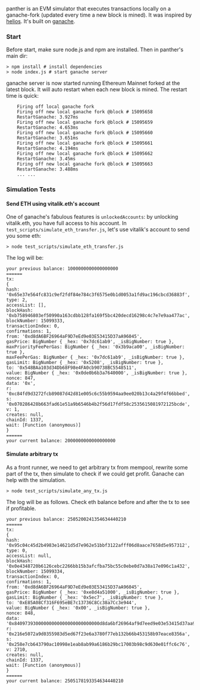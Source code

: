 panther is an EVM simulator that executes transactions locally on a ganache-fork (updated every time a new block is mined). It was inspired by [helios](https://github.com/taarushv/helios). It's built on [ganache](https://github.com/trufflesuite/ganache).

### Start

Before start, make sure node.js and npm are installed. Then in panther's main dir:

```
> npm install # install dependencies
> node index.js # start ganache server
```

ganache server is now started running Ethereum Mainnet forked at the latest block. It will auto restart when each new block is mined. The restart time is quick:


        Firing off local ganache fork
        Firing off new local ganache fork @block # 15095658
        RestartGanache: 3.927ms
        Firing off new local ganache fork @block # 15095659
        RestartGanache: 4.653ms
        Firing off new local ganache fork @block # 15095660
        RestartGanache: 3.651ms
        Firing off new local ganache fork @block # 15095661
        RestartGanache: 4.194ms
        Firing off new local ganache fork @block # 15095662
        RestartGanache: 3.45ms
        Firing off new local ganache fork @block # 15095663
        RestartGanache: 3.488ms
        ... ...


### Simulation Tests

#### Send ETH using vitalik.eth's account

One of ganache's fabulous features is `unlockedAccounts`: by unlocking vitalik.eth, you have full access to his account. In `test_scripts/simulate_eth_transfer.js`, let's use vitalik's account to send you some eth:

```
> node test_scripts/simulate_eth_transfer.js
```

The log will be:

    your previous balance: 1000000000000000000
    ======
    tx:
    {
    hash: '0x65e37e564fc831c9ef2fdf84e784c3f6575e0b1d0053a1fd9ac196cbcd36883f',
    type: 2,
    accessList: [],
    blockHash: '0xb758946803ef50990a163cdbb128fa169f5bc420decd16298c4c7e7e9aa477ac',
    blockNumber: 15099333,
    transactionIndex: 0,
    confirmations: 1,
    from: '0xd8dA6BF26964aF9D7eEd9e03E53415D37aA96045',
    gasPrice: BigNumber { _hex: '0x7dc61ab9', _isBigNumber: true },
    maxPriorityFeePerGas: BigNumber { _hex: '0x3b9aca00', _isBigNumber: true },
    maxFeePerGas: BigNumber { _hex: '0x7dc61ab9', _isBigNumber: true },
    gasLimit: BigNumber { _hex: '0x5208', _isBigNumber: true },
    to: '0x548BAa103d34Db68F98e4FA0cb90738BC5548511',
    value: BigNumber { _hex: '0x0de0b6b3a7640000', _isBigNumber: true },
    nonce: 847,
    data: '0x',
    r: '0xc84fd9d3272fcb89087d42d81e005c6c55b9594aa9ee020b13c4a29f4f66bbed',
    s: '0x070286428b663fad61e51a9b6546b4b2f56d17fdf58c2535615081972125bcde',
    v: 1,
    creates: null,
    chainId: 1337,
    wait: [Function (anonymous)]
    }
    ======
    your current balance: 2000000000000000000


#### Simulate arbitrary tx

As a front runner, we need to get arbitrary tx from mempool, rewrite some part of the tx, then simulate to check if we could get profit. Ganache can help with the simulation.

```
> node test_scripts/simulate_any_tx.js
```

The log will be as follows. Check eth balance before and after the tx to see if profitable.

    your previous balance: 2505200241354634440210
    ======
    tx:
    {
    hash: '0x95c04c45d2b4983e14621d5d7e962e51bbf3122afff06d8aace7658d5e957312',
    type: 0,
    accessList: null,
    blockHash: '0x0e4348720b6126cebc2266bb15b3afcfba75bc55c0ebe0d7a38a17e096c1a432',
    blockNumber: 15099334,
    transactionIndex: 0,
    confirmations: 1,
    from: '0xd8dA6BF26964aF9D7eEd9e03E53415D37aA96045',
    gasPrice: BigNumber { _hex: '0xe8d4a51000', _isBigNumber: true },
    gasLimit: BigNumber { _hex: '0x5ec7', _isBigNumber: true },
    to: '0xE85A08Cf316F695eBE7c13736C8Cc38a7Cc3e944',
    value: BigNumber { _hex: '0x00', _isBigNumber: true },
    nonce: 848,
    data: '0x84097393000000000000000000000000d8da6bf26964af9d7eed9e03e53415d37aa96045',
    r: '0x216e5072a9d0355983d5ed67f23e6a3780f77eb132b66b453158b97eace8356a',
    s: '0x258e7cb643790ac10998e1eab8ab99a6186b29bc17003b98c9d630e01ffc6c76',
    v: 2710,
    creates: null,
    chainId: 1337,
    wait: [Function (anonymous)]
    }
    ======
    your current balance: 2505178193354634440210
